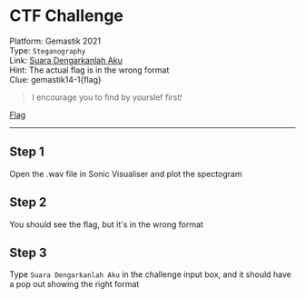 # CTF Challenge

Platform: Gemastik 2021 </br>
Type: `Steganography` </br>
Link: [Suara Dengarkanlah Aku](https://ctf.gemastik14.telkomuniversity.ac.id/challenges#Suara%20Dengarkanlah%20Aku-5) </br>
Hint: The actual flag is in the wrong format </br>
Clue: gemastik14-1{flag} </br>

> I encourage you to find by yourslef first! </br>

[Flag](./passphrase.txt) </br>

---

## Step 1
Open the .wav file in Sonic Visualiser and plot the spectogram </br>

## Step 2
You should see the flag, but it's in the wrong format </br>

## Step 3
Type `Suara Dengarkanlah Aku` in the challenge input box, and it should have a pop out showing the right format </br>
